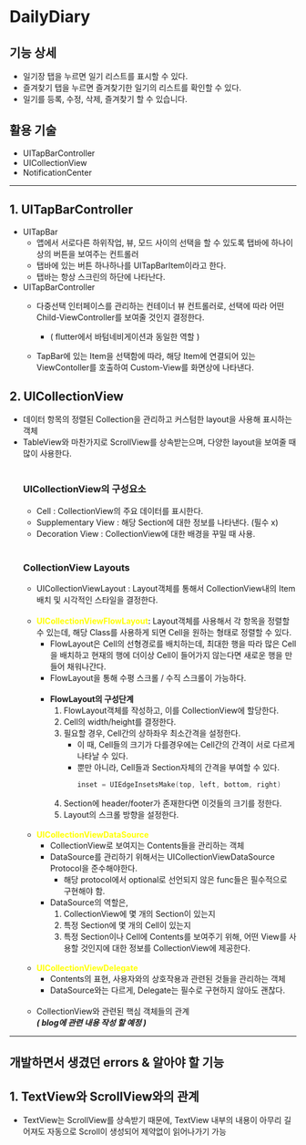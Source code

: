 # DailyDiary

## 기능 상세
- 일기장 탭을 누르면 일기 리스트를 표시할 수 있다.
- 즐겨찾기 탭을 누르면 즐겨찾기한 일기의 리스트를 확인할 수 있다.
- 일기를 등록, 수정, 삭제, 즐겨찾기 할 수 있습니다.

## 활용 기술
- UITapBarController
- UICollectionView
- NotificationCenter
---

## 1. UITapBarController  
- UITapBar
    - 앱에서 서로다른 하위작업, 뷰, 모드 사이의 선택을 할 수 있도록 탭바에 하나이상의 버튼을 보여주는 컨트롤러
    - 탭바에 있는 버튼 하나하나를 UITapBarItem이라고 한다.
    - 탭바는 항상 스크린의 하단에 나타난다.
- UITapBarController
    - 다중선택 인터페이스를 관리하는 컨테이너 뷰 컨트롤러로, 선택에 따라 어떤 Child-ViewController를 보여줄 것인지 결정한다.  
        - ( flutter에서 바텀네비게이션과 동일한 역할 )

    - TapBar에 있는 Item을 선택함에 따라, 해당 Item에 연결되어 있는 ViewContoller를 호출하여 Custom-View를 화면상에 나타낸다.
## 2. UICollectionView
- 데이터 항목의 정렬된 Collection을 관리하고 커스텀한 layout을 사용해 표시하는 객체
- TableView와 마찬가지로 ScrollView를 상속받는으며, 다양한 layout을 보여줄 때 많이 사용한다.
                <br/><br/>
     ### UICollectionView의 구성요소
    - Cell : CollectionView의 주요 데이터를 표시한다. 
    - Supplementary View : 해당 Section에 대한 정보를 나타낸다. (필수 x)
    - Decoration View : CollectionView에 대한 배경을 꾸밀 때 사용.
                <br/><br/>
    ### CollectionView Layouts
    - UICollectionViewLayout : Layout객체를 통해서 CollectionView내의 Item배치 및 시각적인 스타일을 결정한다.  
                <br/>
    - <span style="color:yellow">**UICollectionViewFlowLayout**</span>: Layout객체를 사용해서 각 항목을 정렬할 수 있는데, 해당 Class를 사용하게 되면 Cell을 원하는 형태로 정렬할 수 있다.
        - FlowLayout은 Cell의 선형경로를 배치하는데, 최대한 행을 따라 많은 Cell을 배치하고 현재의 행에 더이상 Cell이 들어가지 않는다면 새로운 행을 만들어 채워나간다.
        - FlowLayout을 통해 수평 스크롤 / 수직 스크롤이 가능하다.  
                <br/>
        - **FlowLayout의 구성단계**
            1. FlowLayout객체를 작성하고, 이를 CollectionView에 할당한다.
            2. Cell의 width/height를 결정한다.
            3. 필요할 경우, Cell간의 상하좌우 최소간격을 설정한다.
                - 이 때, Cell들의 크기가 다를경우에는 Cell간의 간격이 서로 다르게 나타날 수 있다. 
                - 뿐만 아니라, Cell들과 Section자체의 간격을 부여할 수 있다.
                    ```swift
                    inset = UIEdgeInsetsMake(top, left, bottom, right)
                    ```
            4. Section에 header/footer가 존재한다면 이것들의 크기를 정한다.
            5. Layout의 스크롤 방향을 설정한다.  
                         <br/>
    - **<span style="color:yellow">UICollectionViewDataSource</span>**
        - CollectionView로 보여지는 Contents들을 관리하는 객체
        - DataSource를 관리하기 위해서는 UICollectionViewDataSource Protocol을 준수해야한다.
            - 해당 protocol에서 optional로 선언되지 않은 func들은 필수적으로 구현해야 함.
        - DataSource의 역할은, 
            1. CollectionView에 몇 개의 Section이 있는지 
            2. 특정 Section에 몇 개의 Cell이 있는지
            3. 특정 Section이나 Cell에 Contents를 보여주기 위해, 어떤 View를 사용할 것인지에 대한 정보를 CollectionView에 제공한다.  
                         <br/>
    - **<span style="color:yellow">UICollectionViewDelegate</span>**
        - Contents의 표현, 사용자와의 상호작용과 관련된 것들을 관리하는 객체
        - DataSource와는 다르게, Delegate는 필수로 구현하지 않아도 괜찮다.  
                            <br/>
    - CollectionView와 관련된 핵심 객체들의 관계  
    **_( blog에 관련 내용 작성 할 예정 )_**

---
## 개발하면서 생겼던 errors & 알아야 할 기능  <br/>

## 1. TextView와 ScrollView와의 관계
- TextView는 ScrollView를 상속받기 때문에, TextView 내부의 내용이 아무리 길어져도 자동으로 Scroll이 생성되어 제약없이 읽어나가기 가능